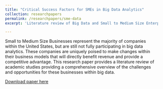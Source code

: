 ```yaml
---
title: "Critical Success Factors for SMEs in Big Data Analytics"
collection: researchpapers
permalink: /researchpapers/sme-data
excerpt: 'Literature review of Big Data and Small to Medium Size Enterprise Readiness.'

---
```


Small to Medium Size Businesses represent the majority of companies within the United States, but are still not fully participating in big data analytics. These companies are uniquely poised to make changes within their business models that will directly benefit revenue and provide a competitive advantage. This research paper provides a literature review of academic studies providing a comprehensive overview of the challenges and opportunities for these businesses within big data.

[Download paper here](http://academicpages.github.io/files/sme-data.pdf)

